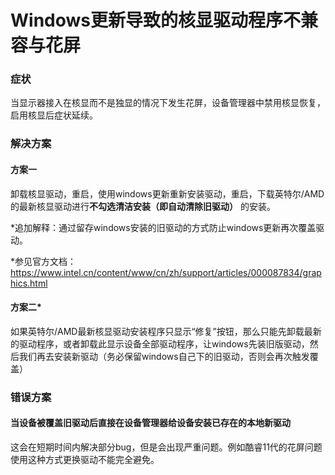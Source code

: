 Windows更新导致的核显驱动程序不兼容与花屏
=====
### 症状
当显示器接入在核显而不是独显的情况下发生花屏，设备管理器中禁用核显恢复，启用核显后症状延续。

### 解决方案
#### 方案一
卸载核显驱动，重启，使用windows更新重新安装驱动，重启，下载英特尔/AMD的最新核显驱动进行**不勾选清洁安装（即自动清除旧驱动）** 的安装。

*追加解释：通过留存windows安装的旧驱动的方式防止windows更新再次覆盖驱动。

*参见官方文档：https://www.intel.cn/content/www/cn/zh/support/articles/000087834/graphics.html
#### 方案二*
如果英特尔/AMD最新核显驱动安装程序只显示“修复”按钮，那么只能先卸载最新的驱动程序，或者卸载此显示设备全部驱动程序，让windows先装旧版驱动，然后我们再去安装新驱动（务必保留windows自己下的旧驱动，否则会再次触发覆盖）

### 错误方案
#### 当设备被覆盖旧驱动后直接在设备管理器给设备安装已存在的本地新驱动
这会在短期时间内解决部分bug，但是会出现严重问题。例如酷睿11代的花屏问题使用这种方式更换驱动不能完全避免。
